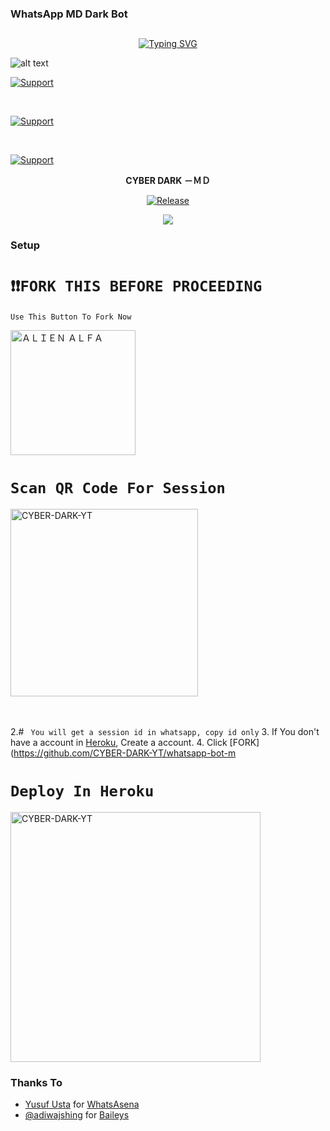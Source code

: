 ### WhatsApp MD Dark Bot 
## <!-- Typing SVG -->
<p align="center">
    <a href="https://github.com/CYBER-DARK-YT">
        <img
src="https://readme-typing-svg.herokuapp.com/?size=35&width=800&lines=Dark-bot+by+CYBER-DARK-YT"
            alt="Typing SVG"
        />
    </a>
</p>

![alt text](https://i.imgur.com/HLeNuO2.jpeg)


<!--



<p align="center">
  <a href="https://github.com/CYBER-DARK-YT"><img title="Support" src="https://img.shields.io/badge/⚠️INFO-fixing%20This%20reop/%20it%20will%20be%20public%20from%2010pm-cyan.svg?style=for-the-badge&logo=xcode" /></a>
</p>




 -->



<p align="left">
  <a href="https://github.com/CYBER-DARK-YT"><img title="Support" src="https://img.shields.io/badge/maintained-yes-cyan.svg?style=for-the-badge&logo=xcode" /></a>
</p>






<br>
<p align="left">
  <a href="https://github.com/CYBER-DARK-YT"><img title="Support" src="https://img.shields.io/badge/current%20Status-Updates%20Are%20coming%20soon!-orange.svg?style=for-the-badge&logo=xcode" /></a>
</p>
<br>
<p align="left">
  <a href="https://github.com/CYBER-DARK-YT"><img title="Support" src="https://img.shields.io/badge/next%20update-undefined!-green.svg?style=for-the-badge&logo=xcode" /></a>
</p>



<!---->




<p align="center">
  
</p>


<p align="center">
<strong>CYBER DARK －ＭＤ</strong>
</p>

<p align="center">
  <a href="https://github.com/CYBER-DARK-YT"><img title="Release" src="https://img.shields.io/badge/Release-beta%20v1-cyan.svg?style=for-the-badge&logo=appveyor" /></a>
</p>


<p align="center">
<a href="https://app.fossa.com/projects/git%2Bgithub.com%2CYBER-DARK-YT%2FWhatsAppBot-MD?ref=badge_small" alt="FOSSA Status"><img src="https://app.fossa.com/api/projects/git%2Bgithub.com%2FCYBER-DARK-YT%2FWhatsAppBot-MD.svg?type=small"/></a>
</p>

### Setup


# `❗❗FORK THIS BEFORE PROCEEDING`
 
 `Use This Button To Fork Now`
  
  <a href="https://github.com/CYBER-DARK-YT/whatsapp-bot-md/fork"><img title="ＡＬＩＥＮ ＡＬＦＡ" src="https://github.com/Alien-alfa/Alien-alfa/blob/beta/img/pngegg.png?raw=true" width="200"></a>
<br>

# `Scan QR Code For Session`
 
<a href="https://levanter.up.railway.app/md"><img title="CYBER-DARK-YT" src="https://repl.it/badge/github/quiec/whatsasena" width="300"></a>
  <br><br><br>

2.# ` You will get a session id in whatsapp, copy id only`
3. If You don't have a account in [Heroku](https://signup.heroku.com/), Create a account.
4. Click [FORK](https://github.com/CYBER-DARK-YT/whatsapp-bot-m

 # `Deploy In Heroku`


<a href="https://levanter.up.railway.app/dmd"><img title="CYBER-DARK-YT" src="https://www.herokucdn.com/deploy/button.svg" width="400"></a>
 

### Thanks To

- [Yusuf Usta](https://github.com/Quiec) for [WhatsAsena](https://github.com/yusufusta/WhatsAsena)
- [@adiwajshing](https://github.com/adiwajshing) for [Baileys](https://github.com/adiwajshing/Baileys)
